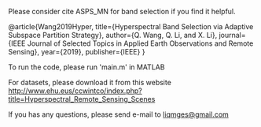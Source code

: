Please consider cite ASPS_MN for band selection if you find it helpful.

@article{Wang2019Hyper,
    title={Hyperspectral Band Selection via Adaptive Subspace Partition Strategy},
    author={Q. Wang, Q. Li, and X. Li},
    journal={IEEE Journal of Selected Topics in Applied Earth Observations and Remote Sensing},
    year={2019},
    publisher={IEEE}
}

To run the code, please run 'main.m' in MATLAB

For datasets, please download it from this website http://www.ehu.eus/ccwintco/index.php?title=Hyperspectral_Remote_Sensing_Scenes

If you has any questions, please send e-mail to liqmges@gmail.com